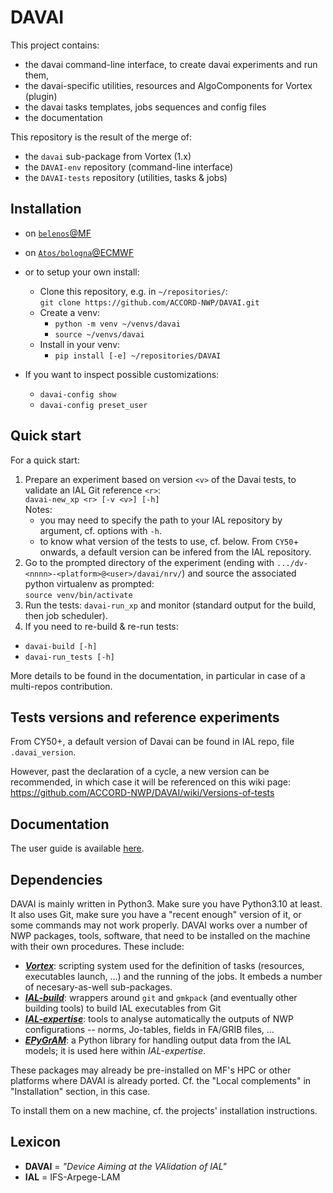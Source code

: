 DAVAI
=====

This project contains:

* the davai command-line interface, to create davai experiments and run them,
* the davai-specific utilities, resources and AlgoComponents for Vortex (plugin)
* the davai tasks templates, jobs sequences and config files
* the documentation

This repository is the result of the merge of:
* the `davai` sub-package from Vortex (1.x)
* the `DAVAI-env` repository (command-line interface)
* the `DAVAI-tests` repository (utilities, tasks & jobs)

Installation
------------

* on [`belenos`@MF](docs/src/belenos.md)

* on [`Atos/bologna`@ECMWF](docs/src/atos_bologna.md)

* or to setup your own install:
  * Clone this repository, e.g. in `~/repositories/`:\
    `git clone https://github.com/ACCORD-NWP/DAVAI.git`
  * Create a venv:
    - `python -m venv ~/venvs/davai`
    - `source ~/venvs/davai`
  * Install in your venv:
    - `pip install [-e] ~/repositories/DAVAI`

* If you want to inspect possible customizations:
  - `davai-config show`
  - `davai-config preset_user`

Quick start
-----------

For a quick start:

1. Prepare an experiment based on version `<v>` of the Davai tests, to validate an IAL Git reference `<r>`:\
   `davai-new_xp <r> [-v <v>] [-h]`\
   Notes:
   * you may need to specify the path to your IAL repository by argument, cf. options with `-h`.
   * to know what version of the tests to use, cf. below. From `CY50`+ onwards, a default version can be infered from
     the IAL repository.
2. Go to the prompted directory of the experiment (ending with `.../dv-<nnnn>-<platform>@<user>/davai/nrv/`) and source
   the associated python virtualenv as prompted:\
   `source venv/bin/activate`
3. Run the tests: `davai-run_xp` and monitor (standard output for the build, then job scheduler).
4. If you need to re-build & re-run tests:
  - `davai-build [-h]`
  - `davai-run_tests [-h]`

More details to be found in the documentation, in particular in case of a multi-repos contribution.

Tests versions and reference experiments
----------------------------------------

From CY50+, a default version of Davai can be found in IAL repo, file `.davai_version`.

However, past the declaration of a cycle, a new version can be recommended, in which case it will be referenced on this
wiki page: https://github.com/ACCORD-NWP/DAVAI/wiki/Versions-of-tests

Documentation
-------------

The user guide is available [here](https://accord-nwp.github.io/DAVAI/).

Dependencies
------------

DAVAI is mainly written in Python3. Make sure you have Python3.10 at least.
It also uses Git, make sure you have a "recent enough" version of it, or some commands may not work properly.
DAVAI works over a number of NWP packages, tools, software, that need to be installed on the machine with their own
procedures. These include:

* [_**Vortex**_](https://opensource.umr-cnrm.fr/projects/vortex):
  scripting system used for the definition of tasks (resources, executables launch, ...) and the running
  of the jobs. It embeds a number of necesary-as-well sub-packages.
* [_**IAL-build**_](https://github.com/ACCORD-NWP/IAL-build):
  wrappers around `git` and `gmkpack` (and eventually other building tools) to build IAL executables from Git
* [_**IAL-expertise**_](https://github.com/ACCORD-NWP/IAL-expertise):
  tools to analyse automatically the outputs of NWP configurations -- norms, Jo-tables, fields in FA/GRIB files, ...
* [_**EPyGrAM**_](https://github.com/UMR-CNRM/EPyGrAM): a Python library for handling output data from the IAL models;
  it is used here within _IAL-expertise_.

These packages may already be pre-installed on MF's HPC or other platforms where DAVAI is already ported.
Cf. the "Local complements" in "Installation" section, in this case.

To install them on a new machine, cf. the projects' installation instructions.

Lexicon
-------

* **DAVAI** = _"Device Aiming at the VAlidation of IAL"_
* **IAL** = IFS-Arpege-LAM

